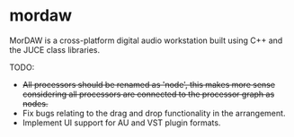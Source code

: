 # mordaw
MorDAW is a cross-platform digital audio workstation built using C++ and the JUCE class libraries.

TODO:
- ~~All processors should be renamed as 'node', this makes more sense considering all processors are connected to the processor graph as nodes.~~
- Fix bugs relating to the drag and drop functionality in the arrangement.
- Implement UI support for AU and VST plugin formats.
